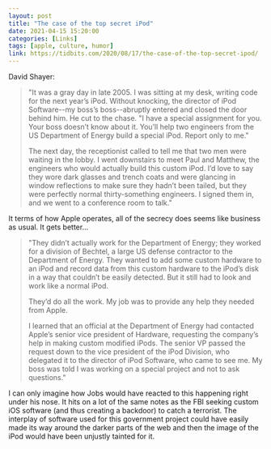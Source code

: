 ```yaml
---
layout: post
title: "The case of the top secret iPod"
date: 2021-04-15 15:20:00
categories: [Links]
tags: [apple, culture, humor]
link: https://tidbits.com/2020/08/17/the-case-of-the-top-secret-ipod/
---
```


David Shayer:

>"It was a gray day in late 2005. I was sitting at my desk, writing code for the next year’s iPod. Without knocking, the director of iPod Software--my boss’s boss--abruptly entered and closed the door behind him. He cut to the chase. "I have a special assignment for you. Your boss doesn’t know about it. You’ll help two engineers from the US Department of Energy build a special iPod. Report only to me."
>
>The next day, the receptionist called to tell me that two men were waiting in the lobby. I went downstairs to meet Paul and Matthew, the engineers who would actually build this custom iPod. I’d love to say they wore dark glasses and trench coats and were glancing in window reflections to make sure they hadn’t been tailed, but they were perfectly normal thirty-something engineers. I signed them in, and we went to a conference room to talk."

It terms of how Apple operates, all of the secrecy does seems like business as usual. It gets better...

>"They didn’t actually work for the Department of Energy; they worked for a division of Bechtel, a large US defense contractor to the Department of Energy. They wanted to add some custom hardware to an iPod and record data from this custom hardware to the iPod’s disk in a way that couldn’t be easily detected. But it still had to look and work like a normal iPod.
>
>They’d do all the work. My job was to provide any help they needed from Apple.
>
>I learned that an official at the Department of Energy had contacted Apple’s senior vice president of Hardware, requesting the company’s help in making custom modified iPods. The senior VP passed the request down to the vice president of the iPod Division, who delegated it to the director of iPod Software, who came to see me. My boss was told I was working on a special project and not to ask questions."

I can only imagine how Jobs would have reacted to this happening right under his nose. It hits on a lot of the same notes as the FBI seeking custom iOS software (and thus creating a backdoor) to catch a terrorist. The interplay of software used for this government project could have easily made its way around the darker parts of the web and then the image of the iPod would have been unjustly tainted for it.
